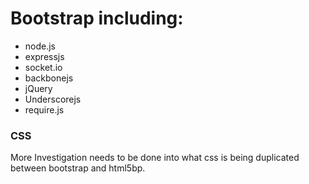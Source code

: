 # Bootstrap including:

- node.js
- expressjs
- socket.io
- backbonejs
- jQuery
- Underscorejs
- require.js


### CSS
More Investigation needs to be done into what css is being duplicated between bootstrap and html5bp.